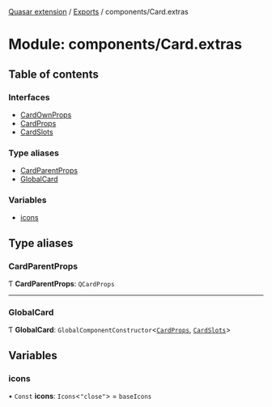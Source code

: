 [Quasar extension](../index.md) / [Exports](../modules.md) / components/Card.extras

# Module: components/Card.extras

## Table of contents

### Interfaces

- [CardOwnProps](../interfaces/components_Card_extras.CardOwnProps.md)
- [CardProps](../interfaces/components_Card_extras.CardProps.md)
- [CardSlots](../interfaces/components_Card_extras.CardSlots.md)

### Type aliases

- [CardParentProps](components_Card_extras.md#cardparentprops)
- [GlobalCard](components_Card_extras.md#globalcard)

### Variables

- [icons](components_Card_extras.md#icons)

## Type aliases

### CardParentProps

Ƭ **CardParentProps**: `QCardProps`

___

### GlobalCard

Ƭ **GlobalCard**: `GlobalComponentConstructor`<[`CardProps`](../interfaces/components_Card_extras.CardProps.md), [`CardSlots`](../interfaces/components_Card_extras.CardSlots.md)\>

## Variables

### icons

• `Const` **icons**: `Icons`<``"close"``\> = `baseIcons`
